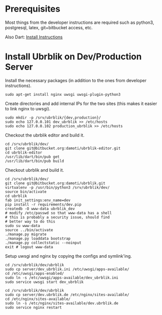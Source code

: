 Prerequisites
=============
Most things from the developer instructions are required such as python3, postgresql, latex, git+bitbucket access, etc.

Also Dart: [Install Instructions](https://www.dartlang.org/tools/debian.html)

Install Ubrblik on Dev/Production Server
========================================

Install the necessary packages (in addition to the ones from developer instructions).
```
sudo apt-get install nginx uwsgi uwsgi-plugin-python3
```

Create directories and add internal IPs for the two sites (this makes it easier to link nginx to uwsgi).
```
sudo mkdir -p /srv/ubrblik/{dev,production}/
sudo echo 127.0.0.101 dev_ubrblik >> /etc/hosts
sudo echo 127.0.0.102 production_ubrblik >> /etc/hosts
```

Checkout the ubrblik editor and build it.
```
cd /srv/ubrblik/dev/
git clone git@bitbucket.org:damoti/ubrblik-editor.git
cd ubrblik-editor
/usr/lib/dart/bin/pub get
/usr/lib/dart/bin/pub build
```

Checkout ubrblik and build it.
```
cd /srv/ubrblik/dev/
git clone git@bitbucket.org:damoti/ubrblik.git
virtualenv -p /usr/bin/python3 /srv/ubrblik/dev/
source bin/activate
cd ubrblik
fab init_settings:env_name=dev
pip install -r requirements/dev.pip
createdb -O www-data ubrblik_dev
# modify /etc/passwd so that www-data has a shell
# this is probably a security issue, should find
# better way to do this
sudo su www-data
source ../bin/activate
./manage.py migrate
./manage.py loaddata bootstrap
./manage.py collectstatic --noinput
exit # logout www-data
```

Setup uwsgi and nginx by copying the configs and symlink'ing.
```
cd /srv/ubrblik/dev/ubrblik
sudo cp server/dev_ubrblik.ini /etc/uwsgi/apps-available/
cd /etc/uwsgi/apps-enabled/
sudo ln -s /etc/uwsgi/apps-available/dev_ubrblik.ini
sudo service uwsgi start dev_ubrblik

cd /srv/ubrblik/dev/ubrblik
sudo cp server/dev.ubrblik.de /etc/nginx/sites-available/
cd /etc/nginx/sites-available/
sudo ln -s /etc/nginx/sites-available/dev.ubrblik.de
sudo service nginx restart
```
